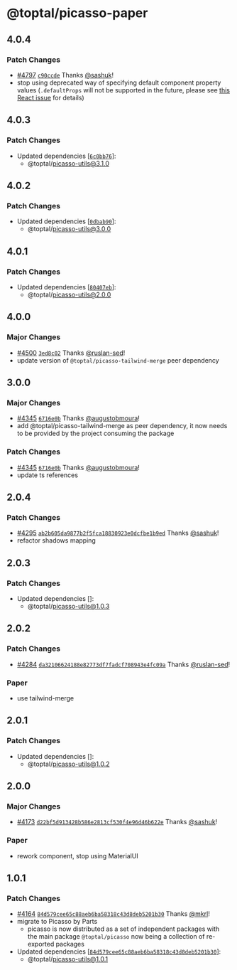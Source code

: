 # @toptal/picasso-paper

## 4.0.4

### Patch Changes

- [#4797](https://github.com/toptal/picasso/pull/4797) [`c90ccde`](https://github.com/toptal/picasso/commit/c90ccdefa944fc3576bcccb060bb68119a7807e6) Thanks [@sashuk](https://github.com/sashuk)!
- stop using deprecated way of specifying default component property values (`.defaultProps` will not be supported in the future, please see [this React issue](https://github.com/facebook/react/issues/29233) for details)

## 4.0.3

### Patch Changes

- Updated dependencies [[`6c0bb76`](https://github.com/toptal/picasso/commit/6c0bb760cb87de2e2225adcb2664de2a84ae2447)]:
  - @toptal/picasso-utils@3.1.0

## 4.0.2

### Patch Changes

- Updated dependencies [[`0dbab90`](https://github.com/toptal/picasso/commit/0dbab90237a18e15e092355bb2f894395148e498)]:
  - @toptal/picasso-utils@3.0.0

## 4.0.1

### Patch Changes

- Updated dependencies [[`80407eb`](https://github.com/toptal/picasso/commit/80407eb734c69894ee6d2dadd3e773752fc43c5d)]:
  - @toptal/picasso-utils@2.0.0

## 4.0.0

### Major Changes

- [#4500](https://github.com/toptal/picasso/pull/4500) [`3ed8c02`](https://github.com/toptal/picasso/commit/3ed8c0271982a82dd9cdc6b967c63656afd3654f) Thanks [@ruslan-sed](https://github.com/ruslan-sed)!
- update version of `@toptal/picasso-tailwind-merge` peer dependency

## 3.0.0

### Major Changes

- [#4345](https://github.com/toptal/picasso/pull/4345) [`6716e0b`](https://github.com/toptal/picasso/commit/6716e0bb3178a7f452f2c79ce56dd524e9bd8685) Thanks [@augustobmoura](https://github.com/augustobmoura)!
- add @toptal/picasso-tailwind-merge as peer dependency, it now needs to be provided by the project consuming the package

### Patch Changes

- [#4345](https://github.com/toptal/picasso/pull/4345) [`6716e0b`](https://github.com/toptal/picasso/commit/6716e0bb3178a7f452f2c79ce56dd524e9bd8685) Thanks [@augustobmoura](https://github.com/augustobmoura)!
- update ts references

## 2.0.4

### Patch Changes

- [#4295](https://github.com/toptal/picasso/pull/4295) [`ab2b605da9877b2f5fca18830923e0dcfbe1b9ed`](https://github.com/toptal/picasso/commit/ab2b605da9877b2f5fca18830923e0dcfbe1b9ed) Thanks [@sashuk](https://github.com/sashuk)!
- refactor shadows mapping

## 2.0.3

### Patch Changes

- Updated dependencies []:
  - @toptal/picasso-utils@1.0.3

## 2.0.2

### Patch Changes

- [#4284](https://github.com/toptal/picasso/pull/4284) [`da32106624188e82773df7fadcf708943e4fc09a`](https://github.com/toptal/picasso/commit/da32106624188e82773df7fadcf708943e4fc09a) Thanks [@ruslan-sed](https://github.com/ruslan-sed)!

### Paper

- use tailwind-merge

## 2.0.1

### Patch Changes

- Updated dependencies []:
  - @toptal/picasso-utils@1.0.2

## 2.0.0

### Major Changes

- [#4173](https://github.com/toptal/picasso/pull/4173) [`d22bf5d913428b586e2813cf530f4e96d46b622e`](https://github.com/toptal/picasso/commit/d22bf5d913428b586e2813cf530f4e96d46b622e) Thanks [@sashuk](https://github.com/sashuk)!

### Paper

- rework component, stop using MaterialUI

## 1.0.1

### Patch Changes

- [#4164](https://github.com/toptal/picasso/pull/4164) [`84d579cee65c88aeb6ba58318c43d8deb5201b30`](https://github.com/toptal/picasso/commit/84d579cee65c88aeb6ba58318c43d8deb5201b30) Thanks [@mkrl](https://github.com/mkrl)!
- migrate to Picasso by Parts
  - picasso is now distributed as a set of independent packages with the main package `@toptal/picasso` now being a collection of re-exported packages
- Updated dependencies [[`84d579cee65c88aeb6ba58318c43d8deb5201b30`](https://github.com/toptal/picasso/commit/84d579cee65c88aeb6ba58318c43d8deb5201b30)]:
  - @toptal/picasso-utils@1.0.1
